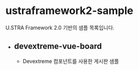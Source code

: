 # ustraframework2-sample
U.STRA Framework 2.0 기반의 샘플 목록입니다.

- devextreme-vue-board
  - 
  - Devextreme 컴포넌트를 사용한 게시판 샘플